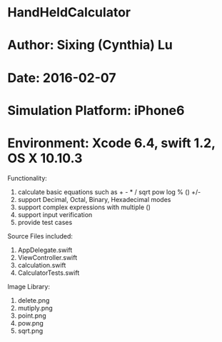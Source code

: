 # HandHeldCalculator
# Author: Sixing (Cynthia) Lu
# Date: 2016-02-07
# Simulation Platform: iPhone6
# Environment: Xcode 6.4, swift 1.2, OS X 10.10.3

Functionality:
1. calculate basic equations such as + - * / sqrt pow log % () +/-
2. support Decimal, Octal, Binary, Hexadecimal modes
3. support complex expressions with multiple () 
4. support input verification
5. provide test cases

Source Files included: 
1. AppDelegate.swift
2. ViewController.swift
3. calculation.swift
4. CalculatorTests.swift

Image Library:
1. delete.png
2. mutiply.png
3. point.png
4. pow.png
5. sqrt.png
